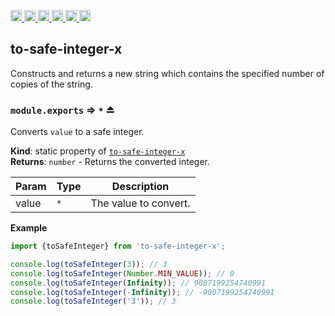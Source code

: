 <a
  href="https://travis-ci.org/Xotic750/to-safe-integer-x"
  title="Travis status">
<img
  src="https://travis-ci.org/Xotic750/to-safe-integer-x.svg?branch=master"
  alt="Travis status" height="18">
</a>
<a
  href="https://david-dm.org/Xotic750/to-safe-integer-x"
  title="Dependency status">
<img src="https://david-dm.org/Xotic750/to-safe-integer-x/status.svg"
  alt="Dependency status" height="18"/>
</a>
<a
  href="https://david-dm.org/Xotic750/to-safe-integer-x?type=dev"
  title="devDependency status">
<img src="https://david-dm.org/Xotic750/to-safe-integer-x/dev-status.svg"
  alt="devDependency status" height="18"/>
</a>
<a
  href="https://badge.fury.io/js/to-safe-integer-x"
  title="npm version">
<img src="https://badge.fury.io/js/to-safe-integer-x.svg"
  alt="npm version" height="18">
</a>
<a
  href="https://www.jsdelivr.com/package/npm/to-safe-integer-x"
  title="jsDelivr hits">
<img src="https://data.jsdelivr.com/v1/package/npm/to-safe-integer-x/badge?style=rounded"
  alt="jsDelivr hits" height="18">
</a>
<a
  href="https://bettercodehub.com/results/Xotic750/to-safe-integer-x"
  title="bettercodehub score">
<img src="https://bettercodehub.com/edge/badge/Xotic750/to-safe-integer-x?branch=master"
  alt="bettercodehub score" height="18">
</a>

<a name="module_to-safe-integer-x"></a>

## to-safe-integer-x

Constructs and returns a new string which contains the specified number of copies of the string.

<a name="exp_module_to-safe-integer-x--module.exports"></a>

### `module.exports` ⇒ <code>\*</code> ⏏

Converts `value` to a safe integer.

**Kind**: static property of [<code>to-safe-integer-x</code>](#module_to-safe-integer-x)  
**Returns**: <code>number</code> - Returns the converted integer.

| Param | Type            | Description           |
| ----- | --------------- | --------------------- |
| value | <code>\*</code> | The value to convert. |

**Example**

```js
import {toSafeInteger} from 'to-safe-integer-x';

console.log(toSafeInteger(3)); // 3
console.log(toSafeInteger(Number.MIN_VALUE)); // 0
console.log(toSafeInteger(Infinity)); // 9007199254740991
console.log(toSafeInteger(-Infinity)); // -9007199254740991
console.log(toSafeInteger('3')); // 3
```
